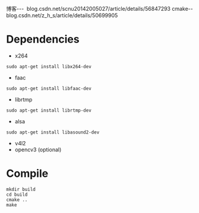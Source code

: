 
博客---  blog.csdn.net/scnu20142005027/article/details/56847293
cmake-- blog.csdn.net/z_h_s/article/details/50699905
# Dependencies
- x264  
```
sudo apt-get install libx264-dev
```
- faac  
```
sudo apt-get install libfaac-dev
```
- librtmp  
```
sudo apt-get install librtmp-dev
```
- alsa  
```
sudo apt-get install libasound2-dev
```
- v4l2  
- opencv3 (optional)

# Compile  
```
mkdir build
cd build
cmake ..
make
```
